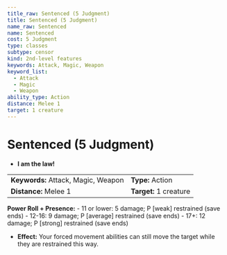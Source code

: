```yaml
---
title_raw: Sentenced (5 Judgment)
title: Sentenced (5 Judgment)
name_raw: Sentenced
name: Sentenced
cost: 5 Judgment
type: classes
subtype: censor
kind: 2nd-level features
keywords: Attack, Magic, Weapon
keyword_list:
  - Attack
  - Magic
  - Weapon
ability_type: Action
distance: Melee 1
target: 1 creature
---
```


# Sentenced (5 Judgment)

- **I am the law!**

|                                     |                        |
| :---------------------------------- | :--------------------- |
| **Keywords:** Attack, Magic, Weapon | **Type:** Action       |
| **Distance:** Melee 1               | **Target:** 1 creature |

**Power Roll + Presence:** - 11 or lower: 5 damage; P \[weak\] restrained (save ends) - 12-16: 9 damage; P \[average\] restrained (save ends) - 17+: 12 damage; P \[strong\] restrained (save ends)

- **Effect:** Your forced movement abilities can still move the target while they are restrained this way.
